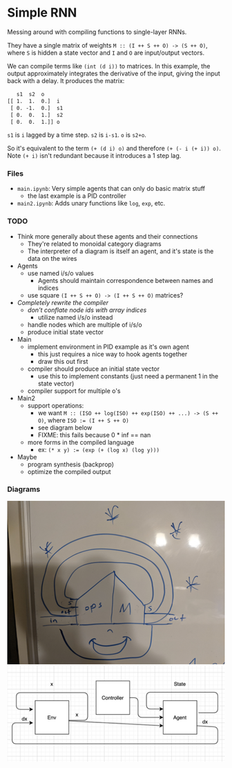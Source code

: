 # Simple RNN

Messing around with compiling functions to single-layer RNNs.

They have a single matrix of weights `M :: (I ++ S ++ O) -> (S ++ O)`, where `S` is hidden a state vector and `I` and `O` are input/output vectors.

We can compile terms like `(int (d i))` to matrices. In this example, the output approximately integrates the derivative of the input, giving the input back with a delay. It produces the matrix:

```
   s1  s2  o
[[ 1.  1.  0.]  i
 [ 0. -1.  0.]  s1
 [ 0.  0.  1.]  s2
 [ 0.  0.  1.]] o
```

`s1` is `i` lagged by a time step.
`s2` is `i-s1`.
`o`  is `s2+o`.

So it's equivalent to the term `(+ (d i) o)` and therefore `(+ (- i (+ i)) o)`. Note `(+ i)` isn't redundant because it introduces a 1 step lag.

### Files

- `main.ipynb`: Very simple agents that can only do basic matrix stuff
    - the last example is a PID controller
- `main2.ipynb`: Adds unary functions like `log`, `exp`, etc.

### TODO

- Think more generally about these agents and their connections
    - They're related to monoidal category diagrams
    - The interpreter of a diagram is itself an agent, and it's state is the data on the wires
- Agents
    - use named i/s/o values
        - Agents should maintain correspondence between names and indices
    - use square `(I ++ S ++ O) -> (I ++ S ++ O)` matrices?
- *Completely rewrite the compiler*
    - *don't conflate node ids with array indices*
        - utilize named i/s/o instead
    - handle nodes which are multiple of i/s/o
    - produce initial state vector
- Main
    - implement environment in PID example as it's own agent
        - this just requires a nice way to hook agents together
        - draw this out first
    - compiler should produce an initial state vector
        - use this to implement constants (just need a permanent 1 in the state vector)
    - compiler support for multiple o's
- Main2
    - support operations: 
        - we want `M :: (ISO ++ log(ISO) ++ exp(ISO) ++ ...) -> (S ++ O)`, where `ISO := (I ++ S ++ O)`
        - see diagram below
        - FIXME: this fails because 0 * inf == nan
    - more forms in the compiled language
        - ex: `(* x y) := (exp (+ (log x) (log y)))`
- Maybe
    - program synthesis (backprop)
    - optimize the compiled output

### Diagrams

![Simple RNN with operations diagram](pics/diagram.jpg)
![PID components](pics/agent_env.png)




